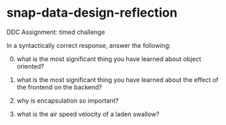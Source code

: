 # snap-data-design-reflection
DDC Assignment: timed challenge

In a syntactically correct response, answer the following:

0) what is the most significant thing you have learned about object oriented?

1) what is the most significant thing you have learned about the effect of the frontend on the backend?

2) why is encapsulation so important?

3) what is the air speed velocity of a laden swallow?